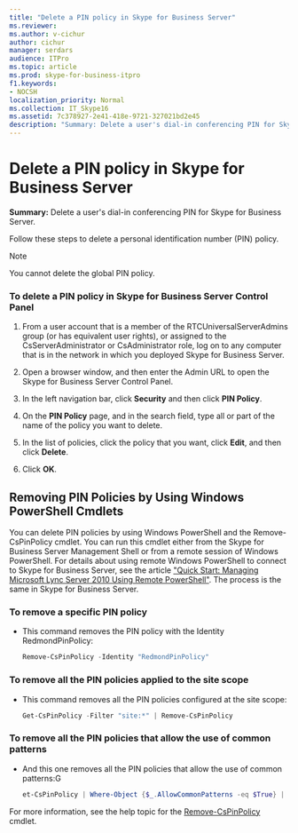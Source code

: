 ```yaml
---
title: "Delete a PIN policy in Skype for Business Server"
ms.reviewer: 
ms.author: v-cichur
author: cichur
manager: serdars
audience: ITPro
ms.topic: article
ms.prod: skype-for-business-itpro
f1.keywords:
- NOCSH
localization_priority: Normal
ms.collection: IT_Skype16
ms.assetid: 7c378927-2e41-418e-9721-327021bd2e45
description: "Summary: Delete a user's dial-in conferencing PIN for Skype for Business Server."
---
```


# Delete a PIN policy in Skype for Business Server
 
**Summary:** Delete a user's dial-in conferencing PIN for Skype for Business Server.
  
Follow these steps to delete a personal identification number (PIN) policy.
  
> [!NOTE]
> You cannot delete the global PIN policy. 
  
### To delete a PIN policy in Skype for Business Server Control Panel

1.  From a user account that is a member of the RTCUniversalServerAdmins group (or has equivalent user rights), or assigned to the CsServerAdministrator or CsAdministrator role, log on to any computer that is in the network in which you deployed Skype for Business Server.
    
2. Open a browser window, and then enter the Admin URL to open the Skype for Business Server Control Panel.  
    
3. In the left navigation bar, click **Security** and then click **PIN Policy**.
    
4. On the **PIN Policy** page, and in the search field, type all or part of the name of the policy you want to delete.
    
5. In the list of policies, click the policy that you want, click **Edit**, and then click **Delete**.
    
6. Click **OK**.
    
## Removing PIN Policies by Using Windows PowerShell Cmdlets

You can delete PIN policies by using Windows PowerShell and the Remove-CsPinPolicy cmdlet. You can run this cmdlet either from the Skype for Business Server Management Shell or from a remote session of Windows PowerShell. For details about using remote Windows PowerShell to connect to Skype for Business Server, see the article ["Quick Start: Managing Microsoft Lync Server 2010 Using Remote PowerShell"](https://blog.insideo365.com/2011/08/remote-lync-powershell-administration/). The process is the same in Skype for Business Server.
  
### To remove a specific PIN policy

- This command removes the PIN policy with the Identity RedmondPinPolicy:
    
  ```PowerShell
  Remove-CsPinPolicy -Identity "RedmondPinPolicy"
  ```

### To remove all the PIN policies applied to the site scope

- This command removes all the PIN policies configured at the site scope:
    
  ```PowerShell
  Get-CsPinPolicy -Filter "site:*" | Remove-CsPinPolicy
  ```

### To remove all the PIN policies that allow the use of common patterns

- And this one removes all the PIN policies that allow the use of common patterns:G
    
  ```PowerShell
  et-CsPinPolicy | Where-Object {$_.AllowCommonPatterns -eq $True} | Remove-CsPinPolicy
  ```

For more information, see the help topic for the [Remove-CsPinPolicy](/powershell/module/skype/remove-cspinpolicy?view=skype-ps) cmdlet.
